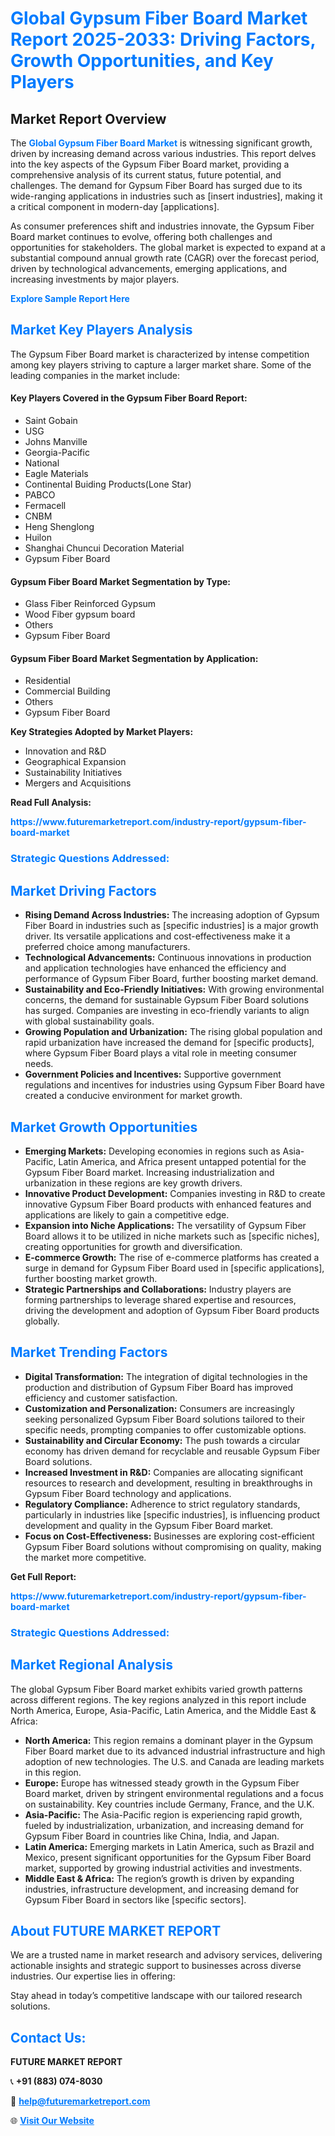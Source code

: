 <h1 style="color: #007BFF;">Global Gypsum Fiber Board Market Report 2025-2033: Driving Factors, Growth Opportunities, and Key Players</h1>

<section id="overview">
<h2>Market Report Overview</h2>
<p>The <a href="https://www.futuremarketreport.com/industry-report/gypsum-fiber-board-market" style="color: #007BFF; text-decoration: none;"><strong>Global Gypsum Fiber Board Market</strong></a> is witnessing significant growth, driven by increasing demand across various industries. This report delves into the key aspects of the Gypsum Fiber Board market, providing a comprehensive analysis of its current status, future potential, and challenges. The demand for Gypsum Fiber Board has surged due to its wide-ranging applications in industries such as [insert industries], making it a critical component in modern-day [applications].</p>
<p>As consumer preferences shift and industries innovate, the Gypsum Fiber Board market continues to evolve, offering both challenges and opportunities for stakeholders. The global market is expected to expand at a substantial compound annual growth rate (CAGR) over the forecast period, driven by technological advancements, emerging applications, and increasing investments by major players.</p>
</section>

<section id="overview">
<p><a href="https://www.futuremarketreport.com/request-sample/reportId=26334" style="color: #007BFF; text-decoration: none;"><strong>Explore Sample Report Here</strong></a></p>
</section>

<section id="key-players">
<h2 style="color: #007BFF;">Market Key Players Analysis</h2>
<p>The Gypsum Fiber Board market is characterized by intense competition among key players striving to capture a larger market share. Some of the leading companies in the market include:</p>
<h4>Key Players Covered in the Gypsum Fiber Board Report:</h4>
<ul><li>Saint Gobain</li><li>USG</li><li>Johns Manville</li><li>Georgia-Pacific</li><li>National</li><li>Eagle Materials</li><li>Continental Buiding Products(Lone Star)</li><li>PABCO</li><li>Fermacell</li><li>CNBM</li><li>Heng Shenglong</li><li>Huilon</li><li>Shanghai Chuncui Decoration Material</li><li>Gypsum Fiber Board</li></ul>
<h4>Gypsum Fiber Board Market Segmentation by Type:</h4>
<ul><li>Glass Fiber Reinforced Gypsum</li><li>Wood Fiber gypsum board</li><li>Others</li><li>Gypsum Fiber Board</li></ul>

<h4>Gypsum Fiber Board Market Segmentation by Application:</h4>
<ul><li>Residential</li><li>Commercial Building</li><li>Others</li><li>Gypsum Fiber Board</li></ul>
<p><strong>Key Strategies Adopted by Market Players:</strong></p>
<ul>
<li>Innovation and R&D</li>
<li>Geographical Expansion</li>
<li>Sustainability Initiatives</li>
<li>Mergers and Acquisitions</li>
</ul>
</section>

<section>
<p><strong>Read Full Analysis: </strong></p><a href="https://www.futuremarketreport.com/industry-report/gypsum-fiber-board-market" style="color: #007BFF; text-decoration: none;"><strong>https://www.futuremarketreport.com/industry-report/gypsum-fiber-board-market</strong></a>
<h3 style="color: #007BFF;">Strategic Questions Addressed:</h3>
</section>

<section id="driving-factors">
<h2 style="color: #007BFF;">Market Driving Factors</h2>
<ul>
<li><strong>Rising Demand Across Industries:</strong> The increasing adoption of Gypsum Fiber Board in industries such as [specific industries] is a major growth driver. Its versatile applications and cost-effectiveness make it a preferred choice among manufacturers.</li>
<li><strong>Technological Advancements:</strong> Continuous innovations in production and application technologies have enhanced the efficiency and performance of Gypsum Fiber Board, further boosting market demand.</li>
<li><strong>Sustainability and Eco-Friendly Initiatives:</strong> With growing environmental concerns, the demand for sustainable Gypsum Fiber Board solutions has surged. Companies are investing in eco-friendly variants to align with global sustainability goals.</li>
<li><strong>Growing Population and Urbanization:</strong> The rising global population and rapid urbanization have increased the demand for [specific products], where Gypsum Fiber Board plays a vital role in meeting consumer needs.</li>
<li><strong>Government Policies and Incentives:</strong> Supportive government regulations and incentives for industries using Gypsum Fiber Board have created a conducive environment for market growth.</li>
</ul>
</section>

<section id="growth-opportunities">
<h2 style="color: #007BFF;">Market Growth Opportunities</h2>
<ul>
<li><strong>Emerging Markets:</strong> Developing economies in regions such as Asia-Pacific, Latin America, and Africa present untapped potential for the Gypsum Fiber Board market. Increasing industrialization and urbanization in these regions are key growth drivers.</li>
<li><strong>Innovative Product Development:</strong> Companies investing in R&D to create innovative Gypsum Fiber Board products with enhanced features and applications are likely to gain a competitive edge.</li>
<li><strong>Expansion into Niche Applications:</strong> The versatility of Gypsum Fiber Board allows it to be utilized in niche markets such as [specific niches], creating opportunities for growth and diversification.</li>
<li><strong>E-commerce Growth:</strong> The rise of e-commerce platforms has created a surge in demand for Gypsum Fiber Board used in [specific applications], further boosting market growth.</li>
<li><strong>Strategic Partnerships and Collaborations:</strong> Industry players are forming partnerships to leverage shared expertise and resources, driving the development and adoption of Gypsum Fiber Board products globally.</li>
</ul>
</section>

<section id="trending-factors">
<h2 style="color: #007BFF;">Market Trending Factors</h2>
<ul>
<li><strong>Digital Transformation:</strong> The integration of digital technologies in the production and distribution of Gypsum Fiber Board has improved efficiency and customer satisfaction.</li>
<li><strong>Customization and Personalization:</strong> Consumers are increasingly seeking personalized Gypsum Fiber Board solutions tailored to their specific needs, prompting companies to offer customizable options.</li>
<li><strong>Sustainability and Circular Economy:</strong> The push towards a circular economy has driven demand for recyclable and reusable Gypsum Fiber Board solutions.</li>
<li><strong>Increased Investment in R&D:</strong> Companies are allocating significant resources to research and development, resulting in breakthroughs in Gypsum Fiber Board technology and applications.</li>
<li><strong>Regulatory Compliance:</strong> Adherence to strict regulatory standards, particularly in industries like [specific industries], is influencing product development and quality in the Gypsum Fiber Board market.</li>
<li><strong>Focus on Cost-Effectiveness:</strong> Businesses are exploring cost-efficient Gypsum Fiber Board solutions without compromising on quality, making the market more competitive.</li>
</ul>
</section>

<section>
<p><strong>Get Full Report: </strong></p><a href="https://www.futuremarketreport.com/industry-report/gypsum-fiber-board-market" style="color: #007BFF; text-decoration: none;"><strong>https://www.futuremarketreport.com/industry-report/gypsum-fiber-board-market</strong></a>
<h3 style="color: #007BFF;">Strategic Questions Addressed:</h3>
</section>


<section id="regional-analysis">
<h2 style="color: #007BFF;">Market Regional Analysis</h2>
<p>The global Gypsum Fiber Board market exhibits varied growth patterns across different regions. The key regions analyzed in this report include North America, Europe, Asia-Pacific, Latin America, and the Middle East & Africa:</p>
<ul>
<li><strong>North America:</strong> This region remains a dominant player in the Gypsum Fiber Board market due to its advanced industrial infrastructure and high adoption of new technologies. The U.S. and Canada are leading markets in this region.</li>
<li><strong>Europe:</strong> Europe has witnessed steady growth in the Gypsum Fiber Board market, driven by stringent environmental regulations and a focus on sustainability. Key countries include Germany, France, and the U.K.</li>
<li><strong>Asia-Pacific:</strong> The Asia-Pacific region is experiencing rapid growth, fueled by industrialization, urbanization, and increasing demand for Gypsum Fiber Board in countries like China, India, and Japan.</li>
<li><strong>Latin America:</strong> Emerging markets in Latin America, such as Brazil and Mexico, present significant opportunities for the Gypsum Fiber Board market, supported by growing industrial activities and investments.</li>
<li><strong>Middle East & Africa:</strong> The region’s growth is driven by expanding industries, infrastructure development, and increasing demand for Gypsum Fiber Board in sectors like [specific sectors].</li>
</ul>
</section>

<footer>
<h2 style="color: #007BFF;">About FUTURE MARKET REPORT</h2>
<p>We are a trusted name in market research and advisory services, delivering actionable insights and strategic support to businesses across diverse industries. Our expertise lies in offering:</p>

<p>Stay ahead in today’s competitive landscape with our tailored research solutions.</p>

<h2 style="color: #007BFF;">Contact Us:</h2>
<p><strong>FUTURE MARKET REPORT</strong></p>
<p>📞 <strong>+91 (883) 074-8030</strong></p>
<p>📧 <strong><a href="mailto:help@futuremarketreport.com" style="color: #007BFF;">help@futuremarketreport.com</a></strong></p>
<p>🌐 <strong><a href="https://www.futuremarketreport.com/" style="color: #007BFF;">Visit Our Website</a></strong></p>
</footer>
